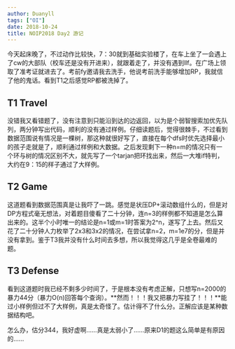 ```yaml
---
author: Duanyll
tags: ["OI"]
date: 2018-10-24
title: NOIP2018 Day2 游记
---
```


今天起床晚了，不过动作比较快，7：30就到基础实验楼了，在车上坐了一会遇上了cw的大部队（校车还是没有开进来），就跟着走了，并没有遇到llf。在广场上领取了准考证就进去了。考前fy邀请我去洗手，他说考前洗手能够增加RP，我就信了他的鬼话。看到T1之后感觉RP都被洗掉了。

<!-- more -->

## T1 Travel

没错我又看错题了，没有注意到只能沿到达的边返回，以为是个弱智搜索加优先队列，两分钟写出代码，顺利的没有通过样例。仔细读题后，觉得很棘手，不过看到数据范围说有情况是一棵树，那这种就很好写了，直接在每个dfs时优先选择最小的孩子走就是了，顺利通过样例和大数据。之后发现剩下一种n=m的情况只有一个环与树的情况区别不大，就先写了一个tarjan把环找出来，然后一大堆if特判，大约在9：15的样子通过了大样例。

## T2 Game

这道题看到数据范围真是让我吓了一跳。感觉是状压DP+滚动数组什么的，但是对DP方程式毫无想法，对着题目傻看了二十分钟，连n=3的样例都不知道是怎么算出来的。这半个小时唯一的结论是n=1或m=1时答案为2^n，遂写了上去。然后又花了二十分钟人力枚举了2x3和3x2的情况，在尝试拿n=2，m=1e7的分，但是并没有拿到。鉴于T3我并没有什么时间去多想，所以我觉得这几乎是全卷最难的题。

## T3 Defense

看到这道题时我已经不剩多少时间了，于是根本没有考虑正解，只想写n=2000的暴力44分（暴力O(n)回答每个查询）。**然而！！！我又把暴力写挂了！！！**能过小样例但过不了大样例，真是太奇怪了。估计得不了什么分。正解应该是某种数据结构吧。

怎么办，估分344，我好虚啊……真是太弱小了……原来D1的题这么简单是有原因的……